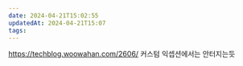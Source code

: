 ```yaml
---
date: 2024-04-21T15:02:55
updatedAt: 2024-04-21T15:07
tags: 
---
```

https://techblog.woowahan.com/2606/
커스텀 익셉션에서는 안터지는듯